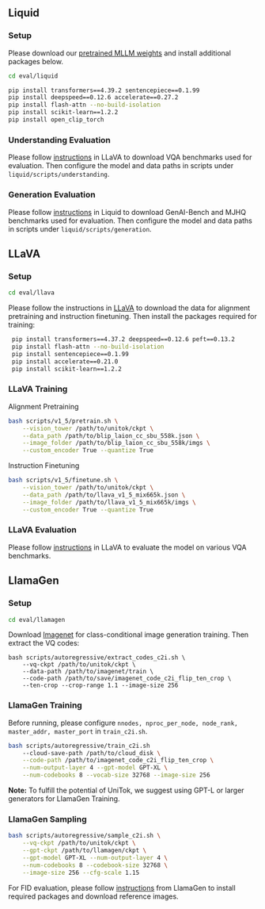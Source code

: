 ## Liquid

### Setup
Please download our [pretrained MLLM weights]() and install additional packages below.
```bash
cd eval/liquid
```

```bash
pip install transformers==4.39.2 sentencepiece==0.1.99
pip install deepspeed==0.12.6 accelerate==0.27.2
pip install flash-attn --no-build-isolation
pip install scikit-learn==1.2.2
pip install open_clip_torch
```



### Understanding Evaluation

Please follow [instructions](https://github.com/haotian-liu/LLaVA/blob/main/docs/Evaluation.md)
in LLaVA to download VQA benchmarks used for evaluation. 
Then configure the model and data paths in scripts under `liquid/scripts/understanding`.

### Generation Evaluation

Please follow [instructions](https://github.com/FoundationVision/Liquid/blob/main/evaluation/EVAL.md#text-to-image-evaluation)
in Liquid to download GenAI-Bench and MJHQ benchmarks used for evaluation.
Then configure the model and data paths in scripts under `liquid/scripts/generation`.

## LLaVA

### Setup

```bash
cd eval/llava
```

Please follow the instructions in [LLaVA](https://github.com/haotian-liu/LLaVA?tab=readme-ov-file#pretrain-feature-alignment)
to download the data for alignment pretraining and instruction finetuning.
Then install the packages required for training:
```bash
 pip install transformers==4.37.2 deepspeed==0.12.6 peft==0.13.2
 pip install flash-attn --no-build-isolation
 pip install sentencepiece==0.1.99
 pip install accelerate==0.21.0
 pip install scikit-learn==1.2.2
```

### LLaVA Training

Alignment Pretraining
```bash
bash scripts/v1_5/pretrain.sh \
    --vision_tower /path/to/unitok/ckpt \
    --data_path /path/to/blip_laion_cc_sbu_558k.json \
    --image_folder /path/to/blip_laion_cc_sbu_558k/imgs \
    --custom_encoder True --quantize True
```

Instruction Finetuning
```bash
bash scripts/v1_5/finetune.sh \
    --vision_tower /path/to/unitok/ckpt \
    --data_path /path/to/llava_v1_5_mix665k.json \
    --image_folder /path/to/llava_v1_5_mix665k/imgs \
    --custom_encoder True --quantize True
```

### LLaVA Evaluation

Please follow [instructions](https://github.com/haotian-liu/LLaVA/blob/main/docs/Evaluation.md)
in LLaVA to evaluate the model on various VQA benchmarks.


## LlamaGen

### Setup
```bash
cd eval/llamagen
```

Download [Imagenet](https://image-net.org/download.php) for class-conditional image generation training. 
Then extract the VQ codes:
```
bash scripts/autoregressive/extract_codes_c2i.sh \
    --vq-ckpt /path/to/unitok/ckpt \
    --data-path /path/to/imagenet/train \
    --code-path /path/to/save/imagenet_code_c2i_flip_ten_crop \
    --ten-crop --crop-range 1.1 --image-size 256
```

### LlamaGen Training

Before running, please configure  `nnodes, nproc_per_node, node_rank, master_addr, master_port` in `train_c2i.sh`.
```bash
bash scripts/autoregressive/train_c2i.sh 
    --cloud-save-path /path/to/cloud_disk \
    --code-path /path/to/imagenet_code_c2i_flip_ten_crop \
    --num-output-layer 4 --gpt-model GPT-XL \
    --num-codebooks 8 --vocab-size 32768 --image-size 256 
```
**Note:** To fulfill the potential of UniTok, we suggest using GPT-L or larger generators for LlamaGen Training.

### LlamaGen Sampling

```bash
bash scripts/autoregressive/sample_c2i.sh \
    --vq-ckpt /path/to/unitok/ckpt \
    --gpt-ckpt /path/to/llamagen/ckpt \
    --gpt-model GPT-XL --num-output-layer 4 \
    --num-codebooks 8 --codebook-size 32768 \
    --image-size 256 --cfg-scale 1.15
```
For FID evaluation, please follow [instructions](https://github.com/FoundationVision/LlamaGen/blob/main/evaluations/c2i/README.md)
from LlamaGen to install required packages and download reference images.
